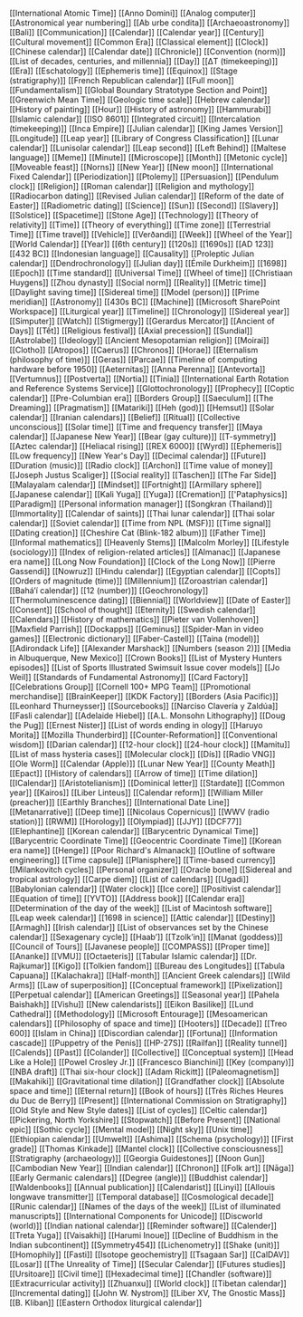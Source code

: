 [[International Atomic Time]]
[[Anno Domini]]
[[Analog computer]]
[[Astronomical year numbering]]
[[Ab urbe condita]]
[[Archaeoastronomy]]
[[Bali]]
[[Communication]]
[[Calendar]]
[[Calendar year]]
[[Century]]
[[Cultural movement]]
[[Common Era]]
[[Classical element]]
[[Clock]]
[[Chinese calendar]]
[[Calendar date]]
[[Chronicle]]
[[Convention (norm)]]
[[List of decades, centuries, and millennia]]
[[Day]]
[[ΔT (timekeeping)]]
[[Era]]
[[Eschatology]]
[[Ephemeris time]]
[[Equinox]]
[[Stage (stratigraphy)]]
[[French Republican calendar]]
[[Full moon]]
[[Fundamentalism]]
[[Global Boundary Stratotype Section and Point]]
[[Greenwich Mean Time]]
[[Geologic time scale]]
[[Hebrew calendar]]
[[History of painting]]
[[Hour]]
[[History of astronomy]]
[[Hammurabi]]
[[Islamic calendar]]
[[ISO 8601]]
[[Integrated circuit]]
[[Intercalation (timekeeping)]]
[[Inca Empire]]
[[Julian calendar]]
[[King James Version]]
[[Longitude]]
[[Leap year]]
[[Library of Congress Classification]]
[[Lunar calendar]]
[[Lunisolar calendar]]
[[Leap second]]
[[Left Behind]]
[[Maltese language]]
[[Meme]]
[[Minute]]
[[Microscope]]
[[Month]]
[[Metonic cycle]]
[[Moveable feast]]
[[Norns]]
[[New Year]]
[[New moon]]
[[International Fixed Calendar]]
[[Periodization]]
[[Ptolemy]]
[[Persuasion]]
[[Pendulum clock]]
[[Religion]]
[[Roman calendar]]
[[Religion and mythology]]
[[Radiocarbon dating]]
[[Revised Julian calendar]]
[[Reform of the date of Easter]]
[[Radiometric dating]]
[[Science]]
[[Sun]]
[[Second]]
[[Slavery]]
[[Solstice]]
[[Spacetime]]
[[Stone Age]]
[[Technology]]
[[Theory of relativity]]
[[Time]]
[[Theory of everything]]
[[Time zone]]
[[Terrestrial Time]]
[[Time travel]]
[[Vehicle]]
[[Verðandi]]
[[Week]]
[[Wheel of the Year]]
[[World Calendar]]
[[Year]]
[[6th century]]
[[120s]]
[[1690s]]
[[AD 123]]
[[432 BC]]
[[Indonesian language]]
[[Causality]]
[[Proleptic Julian calendar]]
[[Dendrochronology]]
[[Julian day]]
[[Émile Durkheim]]
[[1698]]
[[Epoch]]
[[Time standard]]
[[Universal Time]]
[[Wheel of time]]
[[Christiaan Huygens]]
[[Zhou dynasty]]
[[Social norm]]
[[Reality]]
[[Metric time]]
[[Daylight saving time]]
[[Sidereal time]]
[[Model (person)]]
[[Prime meridian]]
[[Astronomy]]
[[430s BC]]
[[Machine]]
[[Microsoft SharePoint Workspace]]
[[Liturgical year]]
[[Timeline]]
[[Chronology]]
[[Sidereal year]]
[[Simputer]]
[[Watch]]
[[Stigmergy]]
[[Gerardus Mercator]]
[[Ancient of Days]]
[[Tết]]
[[Religious festival]]
[[Axial precession]]
[[Sundial]]
[[Astrolabe]]
[[Ideology]]
[[Ancient Mesopotamian religion]]
[[Moirai]]
[[Clotho]]
[[Atropos]]
[[Caerus]]
[[Chronos]]
[[Horae]]
[[Eternalism (philosophy of time)]]
[[Geras]]
[[Parcae]]
[[Timeline of computing hardware before 1950]]
[[Aeternitas]]
[[Anna Perenna]]
[[Antevorta]]
[[Vertumnus]]
[[Postverta]]
[[Nortia]]
[[Tinia]]
[[International Earth Rotation and Reference Systems Service]]
[[Glottochronology]]
[[Prophecy]]
[[Coptic calendar]]
[[Pre-Columbian era]]
[[Borders Group]]
[[Saeculum]]
[[The Dreaming]]
[[Pragmatism]]
[[Matariki]]
[[Heh (god)]]
[[Hemsut]]
[[Solar calendar]]
[[Iranian calendars]]
[[Belief]]
[[Ritual]]
[[Collective unconscious]]
[[Solar time]]
[[Time and frequency transfer]]
[[Maya calendar]]
[[Japanese New Year]]
[[Bear (gay culture)]]
[[T-symmetry]]
[[Aztec calendar]]
[[Heliacal rising]]
[[REX 6000]]
[[Wyrd]]
[[Ephemeris]]
[[Low frequency]]
[[New Year's Day]]
[[Decimal calendar]]
[[Future]]
[[Duration (music)]]
[[Radio clock]]
[[Archon]]
[[Time value of money]]
[[Joseph Justus Scaliger]]
[[Social reality]]
[[Taschen]]
[[The Far Side]]
[[Malayalam calendar]]
[[Mindset]]
[[Fortnight]]
[[Armillary sphere]]
[[Japanese calendar]]
[[Kali Yuga]]
[[Yuga]]
[[Cremation]]
[['Pataphysics]]
[[Paradigm]]
[[Personal information manager]]
[[Songkran (Thailand)]]
[[Immortality]]
[[Calendar of saints]]
[[Thai lunar calendar]]
[[Thai solar calendar]]
[[Soviet calendar]]
[[Time from NPL (MSF)]]
[[Time signal]]
[[Dating creation]]
[[Cheshire Cat (Blink-182 album)]]
[[Father Time]]
[[Informal mathematics]]
[[Heavenly Stems]]
[[Malcolm Morley]]
[[Lifestyle (sociology)]]
[[Index of religion-related articles]]
[[Almanac]]
[[Japanese era name]]
[[Long Now Foundation]]
[[Clock of the Long Now]]
[[Pierre Gassendi]]
[[Nowruz]]
[[Hindu calendar]]
[[Egyptian calendar]]
[[Copts]]
[[Orders of magnitude (time)]]
[[Millennium]]
[[Zoroastrian calendar]]
[[Baháʼí calendar]]
[[12 (number)]]
[[Geochronology]]
[[Thermoluminescence dating]]
[[Biennial]]
[[Worldview]]
[[Date of Easter]]
[[Consent]]
[[School of thought]]
[[Eternity]]
[[Swedish calendar]]
[[Calendars]]
[[History of mathematics]]
[[Pieter van Vollenhoven]]
[[Maxfield Parrish]]
[[Dockapps]]
[[Geminus]]
[[Spider-Man in video games]]
[[Electronic dictionary]]
[[Faber-Castell]]
[[Taina (model)]]
[[Adirondack Life]]
[[Alexander Marshack]]
[[Numbers (season 2)]]
[[Media in Albuquerque, New Mexico]]
[[Crown Books]]
[[List of Mystery Hunters episodes]]
[[List of Sports Illustrated Swimsuit Issue cover models]]
[[Jo Weil]]
[[Standards of Fundamental Astronomy]]
[[Card Factory]]
[[Celebrations Group]]
[[Cornell 100+ MPG Team]]
[[Promotional merchandise]]
[[BrainKeeper]]
[[KDK Factory]]
[[Borders (Asia Pacific)]]
[[Leonhard Thurneysser]]
[[Sourcebooks]]
[[Narciso Clavería y Zaldúa]]
[[Fasli calendar]]
[[Adelaide Hiebel]]
[[A.L. Monsohn Lithography]]
[[Doug the Pug]]
[[Ernest Nister]]
[[List of words ending in ology]]
[[Haruyo Morita]]
[[Mozilla Thunderbird]]
[[Counter-Reformation]]
[[Conventional wisdom]]
[[Darian calendar]]
[[12-hour clock]]
[[24-hour clock]]
[[Mamitu]]
[[List of mass hysteria cases]]
[[Molecular clock]]
[[Dís]]
[[Radio VNG]]
[[Ole Worm]]
[[Calendar (Apple)]]
[[Lunar New Year]]
[[County Meath]]
[[Epact]]
[[History of calendars]]
[[Arrow of time]]
[[Time dilation]]
[[ICalendar]]
[[Aristotelianism]]
[[Dominical letter]]
[[Stardate]]
[[Common year]]
[[Kairos]]
[[Liber Linteus]]
[[Calendar reform]]
[[William Miller (preacher)]]
[[Earthly Branches]]
[[International Date Line]]
[[Metanarrative]]
[[Deep time]]
[[Nicolaus Copernicus]]
[[WWV (radio station)]]
[[RWM]]
[[Horology]]
[[Olympiad]]
[[JJY]]
[[DCF77]]
[[Elephantine]]
[[Korean calendar]]
[[Barycentric Dynamical Time]]
[[Barycentric Coordinate Time]]
[[Geocentric Coordinate Time]]
[[Korean era name]]
[[Henge]]
[[Poor Richard's Almanack]]
[[Outline of software engineering]]
[[Time capsule]]
[[Planisphere]]
[[Time-based currency]]
[[Milankovitch cycles]]
[[Personal organizer]]
[[Oracle bone]]
[[Sidereal and tropical astrology]]
[[Carpe diem]]
[[List of calendars]]
[[Ugadi]]
[[Babylonian calendar]]
[[Water clock]]
[[Ice core]]
[[Positivist calendar]]
[[Equation of time]]
[[YVTO]]
[[Address book]]
[[Calendar era]]
[[Determination of the day of the week]]
[[List of Macintosh software]]
[[Leap week calendar]]
[[1698 in science]]
[[Attic calendar]]
[[Destiny]]
[[Armagh]]
[[Irish calendar]]
[[List of observances set by the Chinese calendar]]
[[Sexagenary cycle]]
[[Haabʼ]]
[[Tzolkʼin]]
[[Manat (goddess)]]
[[Council of Tours]]
[[Javanese people]]
[[COMPASS]]
[[Proper time]]
[[Ananke]]
[[VMU]]
[[Octaeteris]]
[[Tabular Islamic calendar]]
[[Dr. Rajkumar]]
[[Kigo]]
[[Tolkien fandom]]
[[Bureau des Longitudes]]
[[Tabula Capuana]]
[[Kalachakra]]
[[Half-month]]
[[Ancient Greek calendars]]
[[Wild Arms]]
[[Law of superposition]]
[[Conceptual framework]]
[[Pixelization]]
[[Perpetual calendar]]
[[American Greetings]]
[[Seasonal year]]
[[Pahela Baishakh]]
[[Vishu]]
[[New calendarists]]
[[Eikon Basilike]]
[[Lund Cathedral]]
[[Methodology]]
[[Microsoft Entourage]]
[[Mesoamerican calendars]]
[[Philosophy of space and time]]
[[Hooters]]
[[Decade]]
[[Treo 600]]
[[Islam in China]]
[[Discordian calendar]]
[[Fortuna]]
[[Information cascade]]
[[Puppetry of the Penis]]
[[HP-27S]]
[[Railfan]]
[[Reality tunnel]]
[[Calends]]
[[Past]]
[[Colander]]
[[Collective]]
[[Conceptual system]]
[[Head Like a Hole]]
[[Powel Crosley Jr.]]
[[Francesco Bianchini]]
[[Key (company)]]
[[NBA draft]]
[[Thai six-hour clock]]
[[Adam Rickitt]]
[[Paleomagnetism]]
[[Makahiki]]
[[Gravitational time dilation]]
[[Grandfather clock]]
[[Absolute space and time]]
[[Eternal return]]
[[Book of hours]]
[[Très Riches Heures du Duc de Berry]]
[[Present]]
[[International Commission on Stratigraphy]]
[[Old Style and New Style dates]]
[[List of cycles]]
[[Celtic calendar]]
[[Pickering, North Yorkshire]]
[[Stopwatch]]
[[Before Present]]
[[National epic]]
[[Sothic cycle]]
[[Mental model]]
[[Night sky]]
[[Unix time]]
[[Ethiopian calendar]]
[[Umwelt]]
[[Ashima]]
[[Schema (psychology)]]
[[First grade]]
[[Thomas Kinkade]]
[[Mantel clock]]
[[Collective consciousness]]
[[Stratigraphy (archaeology)]]
[[Georgia Guidestones]]
[[Noon Gun]]
[[Cambodian New Year]]
[[Indian calendar]]
[[Chronon]]
[[Folk art]]
[[Nāga]]
[[Early Germanic calendars]]
[[Degree (angle)]]
[[Buddhist calendar]]
[[Waldenbooks]]
[[Annual publication]]
[[Calendarist]]
[[Linyi]]
[[Allouis longwave transmitter]]
[[Temporal database]]
[[Cosmological decade]]
[[Runic calendar]]
[[Names of the days of the week]]
[[List of illuminated manuscripts]]
[[International Components for Unicode]]
[[Discworld (world)]]
[[Indian national calendar]]
[[Reminder software]]
[[Calender]]
[[Treta Yuga]]
[[Vaisakhi]]
[[Harumi Inoue]]
[[Decline of Buddhism in the Indian subcontinent]]
[[Symmetry454]]
[[Lichenometry]]
[[Shake (unit)]]
[[Homophily]]
[[Fasti]]
[[Isotope geochemistry]]
[[Tsagaan Sar]]
[[CalDAV]]
[[Losar]]
[[The Unreality of Time]]
[[Secular Calendar]]
[[Futures studies]]
[[Ursitoare]]
[[Civil time]]
[[Hexadecimal time]]
[[Chandler (software)]]
[[Extracurricular activity]]
[[Zhuanxu]]
[[World clock]]
[[Tibetan calendar]]
[[Incremental dating]]
[[John W. Nystrom]]
[[Liber XV, The Gnostic Mass]]
[[B. Kliban]]
[[Eastern Orthodox liturgical calendar]]
